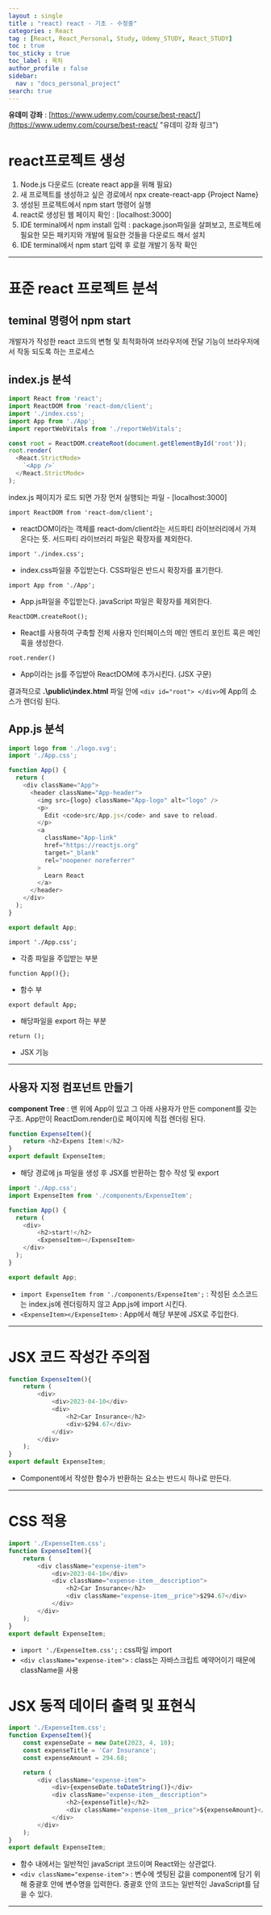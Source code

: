 ```yaml
---
layout : single
title : "react) react - 기초 - 수정중"
categories : React
tag : [React, React_Personal, Study, Udemy_STUDY, React_STUDY]
toc : true
toc_sticky : true
toc_label : 목차
author_profile : false
sidebar:
  nav : "docs_personal_project"
search: true
---
```

**유데미 강좌** : [https://www.udemy.com/course/best-react/](https://www.udemy.com/course/best-react/ "유데미 강좌 링크")

# react프로젝트 생성

1. Node.js 다운로드 (create react app을 위해 필요)
2. 새 프로젝트를 생성하고 싶은 경로에서 npx create-react-app {Project Name}
3. 생성된 프로젝트에서 npm start 명령어 실행
4. react로 생성된 웹 페이지 확인 : [localhost:3000]
5. IDE terminal에서 npm install 입력 : package.json파일을 살펴보고, 프로젝트에 필요한 모든 패키지와 개발에 필요한 것들을 다운로드 해서 설치
6. IDE terminal에서 npm start 입력 후 로컬 개발기 동작 확인

---

# 표준 react 프로젝트 분석

## teminal 명령어 npm start

개발자가 작성한 react 코드의 변형 및 최적화하여 브라우저에 전달 기능이 브라우저에서 작동 되도록 하는 프로세스

## index.js 분석

```js
import React from 'react';
import ReactDOM from 'react-dom/client';
import './index.css';
import App from './App';
import reportWebVitals from './reportWebVitals';

const root = ReactDOM.createRoot(document.getElementById('root'));
root.render(
  <React.StrictMode>
    `<App />`
  </React.StrictMode>
);
```

index.js 페이지가 로드 되면 가장 먼저 실행되는 파일 - [localhost:3000]

`import ReactDOM from 'react-dom/client';`

- reactDOM이라는 객체를 react-dom/client라는 서드파티 라이브러리에서 가져온다는 뜻. 서드파티 라이브러리 파일은 확장자를 제외한다.

`import './index.css';`

- index.css파일을 주입받는다. CSS파일은 반드시 확장자를 표기한다.

`import App from './App';`

- App.js파일을 주입받는다. javaScript 파일은 확장자를 제외한다.

`ReactDOM.createRoot();`

- React를 사용하여 구축할 전체 사용자 인터페이스의 메인 엔트리 포인트 혹은 메인 훅을 생성한다.

`root.render()`

- App이라는 js를 주입받아 ReactDOM에 추가시킨다. (JSX 구문)

결과적으로 **.\public\index.html** 파일 안에 `<div id="root"> </div>`에 App의 소스가 렌더링 된다.

## App.js 분석

```js
import logo from './logo.svg';
import './App.css';

function App() {
  return (
    <div className="App">
      <header className="App-header">
        <img src={logo} className="App-logo" alt="logo" />
        <p>
          Edit <code>src/App.js</code> and save to reload.
        </p>
        <a
          className="App-link"
          href="https://reactjs.org"
          target="_blank"
          rel="noopener noreferrer"
        >
          Learn React
        </a>
      </header>
    </div>
  );
}

export default App;

```

`import './App.css';`

- 각종 파일을 주입받는 부분

`function App(){};`

- 함수 부

`export default App;`

- 해당파일을 export 하는 부분

`return ();`

- JSX 기능

---

## 사용자 지정 컴포넌트 만들기

**component Tree** : 맨 위에 App이 있고 그 아래 사용자가 만든 component를 갖는 구조. App만이 ReactDom.render()로 페이지에 직접 렌더링 된다.

```javascript
function ExpenseItem(){
    return <h2>Expens Item!</h2>
}
export default ExpenseItem;
```

- 해당 경로에 js 파일을 생성 후 JSX를 반환하는 함수 작성 및 export

```javascript
import './App.css';
import ExpenseItem from './components/ExpenseItem';

function App() {
  return (
    <div>
        <h2>start!</h2>
        <ExpenseItem></ExpenseItem>
    </div>
  );
}

export default App;
```

- `import ExpenseItem from './components/ExpenseItem';` : 작성된 소스코드는 index.js에 렌더링하지 않고 App.js에 import 시킨다.
- ``<ExpenseItem></ExpenseItem>`` : App에서 해당 부분에 JSX로 주입한다.

---

# JSX 코드 작성간 주의점

```javascript
function ExpenseItem(){
    return (
        <div>
            <div>2023-04-10</div>
            <div>
                <h2>Car Insurance</h2>
                <div>$294.67</div>
            </div>
        </div>
    );
}
export default ExpenseItem;
```

- Component에서 작성한 함수가 반환하는 요소는 반드시 하나로 만든다.

---

# CSS 적용

```javascript
import './ExpenseItem.css';
function ExpenseItem(){
    return (
        <div className="expense-item">
            <div>2023-04-10</div>
            <div className="expense-item__description">
                <h2>Car Insurance</h2>
                <div className="expense-item__price">$294.67</div>
            </div>
        </div>
    );
}
export default ExpenseItem;
```

- `import './ExpenseItem.css';` : css파일 import
- `<div className="expense-item">` : class는 자바스크립트 예약어이기 때문에 className을 사용

# JSX 동적 데이터 출력 및 표현식
```javascript
import './ExpenseItem.css';
function ExpenseItem(){
    const expenseDate = new Date(2023, 4, 10);
    const expenseTitle = 'Car Insurance';
    const expenseAmount = 294.68;

    return (
        <div className="expense-item">
            <div>{expenseDate.toDateString()}</div>
            <div className="expense-item__description">
                <h2>{expenseTitle}</h2>
                <div className="expense-item__price">${expenseAmount}</div>
            </div>
        </div>
    );
}
export default ExpenseItem;
```
- 함수 내에서는 일반적인 javaScript 코드이며 React와는 상관없다.
- `<div className="expense-item">` : 변수에 셋팅된 값을 component에 담기 위해 중괄호 안에 변수명을 입력한다. 중괄호 안의 코드는 일반적인 JavaScript를 담을 수 있다.
---
